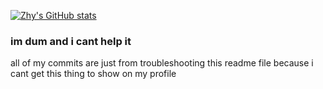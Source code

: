 [![Zhy's GitHub stats](https://gh-stats-card.cyclic.app/api/zhy-idk)](https://github.com/zhy-idk)




### im dum and i cant help it
all of my commits are just from troubleshooting this readme file because i cant get this thing to show on my profile 
